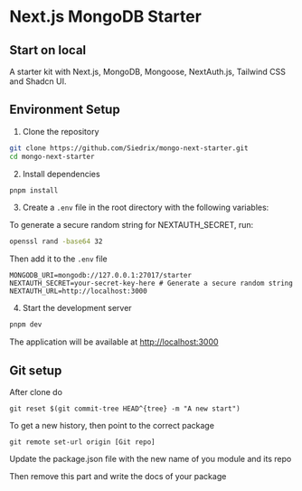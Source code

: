 # Next.js MongoDB Starter

## Start on local

A starter kit with Next.js, MongoDB, Mongoose, NextAuth.js, Tailwind CSS and Shadcn UI.

## Environment Setup

1. Clone the repository
```bash
git clone https://github.com/Siedrix/mongo-next-starter.git
cd mongo-next-starter
```

2. Install dependencies
```bash
pnpm install
```

3. Create a `.env` file in the root directory with the following variables:

To generate a secure random string for NEXTAUTH_SECRET, run:
```bash
openssl rand -base64 32
```

Then add it to the `.env` file

```env
MONGODB_URI=mongodb://127.0.0.1:27017/starter
NEXTAUTH_SECRET=your-secret-key-here # Generate a secure random string
NEXTAUTH_URL=http://localhost:3000
```

4. Start the development server
```bash
pnpm dev
```

The application will be available at [http://localhost:3000](http://localhost:3000)

## Git setup

After clone do

```
git reset $(git commit-tree HEAD^{tree} -m "A new start")
```

To get a new history, then point to the correct package

```
git remote set-url origin [Git repo]
```

Update the package.json file with the new name of you module and its repo

Then remove this part and write the docs of your package